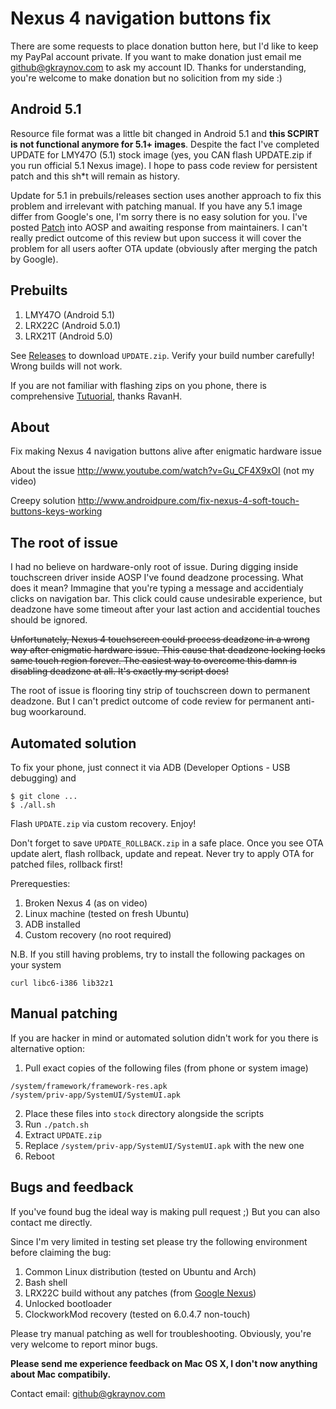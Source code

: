 # Nexus 4 navigation buttons fix

There are some requests to place donation button here, but I'd like to keep my PayPal account private. If you want to make donation just email me [github@gkraynov.com](mailto:github@gkraynov.com) to ask my account ID. Thanks for understanding, you're welcome to make donation but no solicition from my side :)

## Android 5.1

Resource file format was a little bit changed in Android 5.1 and **this SCPIRT is not functional anymore for 5.1+ images**. Despite the fact I've completed UPDATE for LMY47O (5.1) stock image (yes, you CAN flash UPDATE.zip if you run official 5.1 Nexus image). I hope to pass code review for persistent patch and this sh*t will remain as history.

Update for 5.1 in prebuils/releases section uses another approach to fix this problem and irrelevant with patching manual. If you have any 5.1 image differ from Google's one, I'm sorry there is no easy solution for you. I've posted [Patch](https://android-review.googlesource.com/#/c/147266) into AOSP and awaiting response from maintainers. I can't really predict outcome of this review but upon success it will cover the problem for all users aofter OTA update (obviously after merging the patch by Google).

## Prebuilts ##

1. LMY47O (Android 5.1)
2. LRX22C (Android 5.0.1)
3. LRX21T (Android 5.0)

See [Releases](https://github.com/gkraynov/nexus-4-navfix/releases) to download `UPDATE.zip`. Verify your build number carefully! Wrong builds will not work.

If you are not familiar with flashing zips on you phone, there is comprehensive [Tutuorial](http://status301.net/how-to-fix-nexus-4-unresponsive-soft-navigation-menu-buttons), thanks RavanH.

## About

Fix making Nexus 4 navigation buttons alive after enigmatic hardware issue

About the issue http://www.youtube.com/watch?v=Gu_CF4X9xOI (not my video)

Creepy solution http://www.androidpure.com/fix-nexus-4-soft-touch-buttons-keys-working

## The root of issue

I had no believe on hardware-only root of issue. During digging inside touchscreen driver inside AOSP I've found deadzone processing. What does it mean? Immagine that you're typing a message and accidentialy clicks on navigation bar. This click could cause undesirable experience, but deadzone have some timeout after your last action and accidential touches should be ignored.

~~Unfortunately, Nexus 4 touchscreen could process deadzone in a wrong way after enigmatic hardware issue. This cause that deadzone locking locks same touch region forever. The easiest way to overcome this damn is disabling deadzone at all. It's exactly my script does!~~

The root of issue is flooring tiny strip of touchscreen down to permanent deadzone. But I can't predict outcome of code review for permanent anti-bug woorkaround.

## Automated solution

To fix your phone, just connect it via ADB (Developer Options - USB debugging) and
```
$ git clone ...
$ ./all.sh
```

Flash `UPDATE.zip` via custom recovery. Enjoy!

Don't forget to save `UPDATE_ROLLBACK.zip` in a safe place. Once you see OTA update alert, flash rollback, update and repeat. Never try to apply OTA for patched files, rollback first!

Prerequesties:

1. Broken Nexus 4 (as on video)
2. Linux machine (tested on fresh Ubuntu)
3. ADB installed
4. Custom recovery (no root required)

N.B. If you still having problems, try to install the following packages on your system
```
curl libc6-i386 lib32z1
```

## Manual patching

If you are hacker in mind or automated solution didn't work for you there is alternative option:

1. Pull exact copies of the following files (from phone or system image)
```
/system/framework/framework-res.apk
/system/priv-app/SystemUI/SystemUI.apk
```
2. Place these files into `stock` directory alongside the scripts
3. Run `./patch.sh`
4. Extract `UPDATE.zip`
5. Replace `/system/priv-app/SystemUI/SystemUI.apk` with the new one
6. Reboot

## Bugs and feedback

If you've found bug the ideal way is making pull request ;) But you can also contact me directly.

Since I'm very limited in testing set please try the following environment before claiming the bug:

1. Common Linux distribution (tested on Ubuntu and Arch)
2. Bash shell
3. LRX22C build without any patches (from [Google Nexus](https://developers.google.com/android/nexus/images))
4. Unlocked bootloader
5. ClockworkMod recovery (tested on 6.0.4.7 non-touch)

Please try manual patching as well for troubleshooting. Obviously, you're very welcome to report minor bugs.

**Please send me experience feedback on Mac OS X, I don't now anything about Mac compatibily.**

Contact email: [github@gkraynov.com](mailto:github@gkraynov.com)
